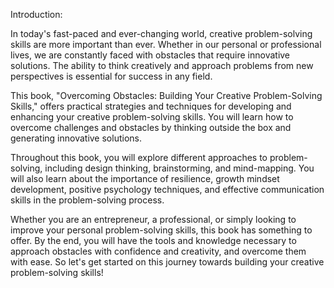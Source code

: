 Introduction:

In today's fast-paced and ever-changing world, creative problem-solving skills are more important than ever. Whether in our personal or professional lives, we are constantly faced with obstacles that require innovative solutions. The ability to think creatively and approach problems from new perspectives is essential for success in any field.

This book, "Overcoming Obstacles: Building Your Creative Problem-Solving Skills," offers practical strategies and techniques for developing and enhancing your creative problem-solving skills. You will learn how to overcome challenges and obstacles by thinking outside the box and generating innovative solutions.

Throughout this book, you will explore different approaches to problem-solving, including design thinking, brainstorming, and mind-mapping. You will also learn about the importance of resilience, growth mindset development, positive psychology techniques, and effective communication skills in the problem-solving process.

Whether you are an entrepreneur, a professional, or simply looking to improve your personal problem-solving skills, this book has something to offer. By the end, you will have the tools and knowledge necessary to approach obstacles with confidence and creativity, and overcome them with ease. So let's get started on this journey towards building your creative problem-solving skills!
